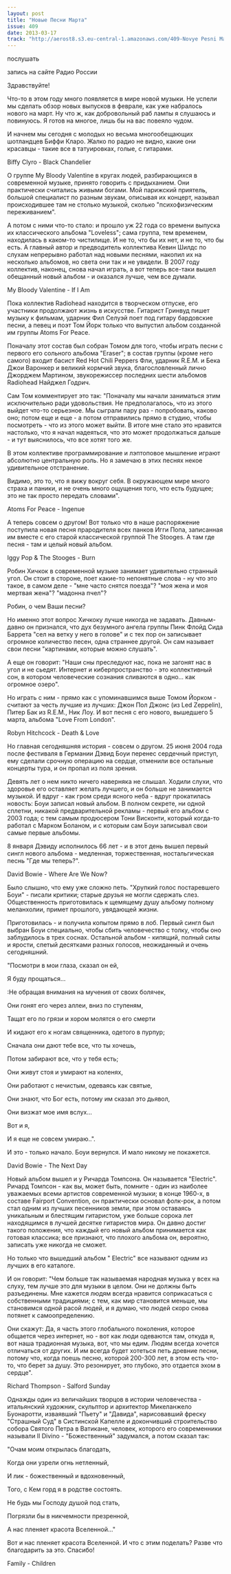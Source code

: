 ```yaml
---
layout: post
title: "Новые Песни Марта"
issue: 409
date: 2013-03-17
track: "http://aerost8.s3.eu-central-1.amazonaws.com/409-Novye Pesni Marta.mp3"
---
```


послушать

запись на сайте Радио России

Здравствуйте!

Что-то в этом году много появляется в мире новой музыки. Не успели мы сделать обзор новых выпусков в феврале, как уже набралось нового на март. Ну что ж, как добровольный раб лампы я слушаюсь и повинуюсь. Я готов на многое, лишь бы на вас повеяло чудом.

И начнем мы сегодня с молодых но весьма многообещающих шотландцев Биффи Кларо. Жалко по радио не видно, какие они красавцы - такие все в татуировках, голые, с гитарами.

Biffy Clyro - Black Chandelier

О группе My Bloody Valentine в кругах людей, разбирающихся в современной музыке, принято говорить с придыханием. Они практически считались живыми богами. Мой парижский приятель, большой специалист по разным звукам, описывая их концерт, называл происходившее там не столько музыкой, сколько "психофизическим переживанием".

А потом с ними что-то стало: и прошло уж 22 года со времени выпуска их классического альбома "Loveless"; сама группа, тем временем, находилась в каком-то чистилище. И не то, что бы их нет, и не то, что бы есть. А главный автор и предводитель коллектива Кевин Шилдс по слухам непрерывно работал над новыми песнями, накопил их на несколько альбомов, но света они так и не увидели. В 2007 году коллектив, наконец, снова начал играть, а вот теперь все-таки вышел обещанный новый альбом - и оказался лучше, чем все думали.

My Bloody Valentine - If I Am

Пока коллектив Radiohead находится в творческом отпуске, его участники продолжают жизнь в искусстве. Гитарист Гринвуд пишет музыку к фильмам, ударник Фил Селуэй поет под гитару бардовские песни, а певец и поэт Том Йорк только что выпустил альбом созданной им группы Atoms For Peace.

Поначалу этот состав был собран Томом для того, чтобы играть песни с первого его сольного альбома "Eraser"; в состав группы (кроме него самого) входит басист Red Hot Chili Peppers Фли, ударник R.E.M. и Бека Джои Варонкер и великий кормчий звука, благословленный лично Джорджем Мартином, звукорежиссер последних шести альбомов Radiohead Найджел Годрич.

Сам Том комментирует это так: "Поначалу мы начали заниматься этим исключительно ради удовольствия. Не предполагалось, что из этого выйдет что-то серьезное. Мы сыграли пару раз - попробовать, каково оно; потом еще и еще - а потом отправились прямо в студию, чтобы посмотреть - что из этого может выйти. В итоге мне стало это нравится настолько, что я начал надеяться, что это может продолжаться дальше - и тут выяснилось, что все хотят того же.

В этом коллективе программирование и лэптоповое мышление играют абсолютно центральную роль. Но я замечаю в этих песнях некое удивительное отстранение.

Видимо, это то, что я вижу вокруг себя. В окружающем мире много страха и паники, и не очень много ощущения того, что есть будущее; это не так просто передать словами".

Atoms For Peace - Ingenue

А теперь совсем о другом! Вот только что в наше распоряжение поступила новая песня прародителя всех панков Игги Попа, записанная им вместе с его старой классической группой The Stooges. А там где песня - там и целый новый альбом.

Iggy Pop & The Stooges - Burn

Робин Хичкок в современной музыке занимает удивительно странный угол. Он стоит в стороне, поет какие-то непонятные слова - ну что это такое, в самом деле - "мне часто снятся поезда"? "моя жена и моя мертвая жена"? "мадонна пчел"?

Робин, о чем Ваши песни?

Но именно этот вопрос Хичкоку лучше никогда не задавать. Давным-давно он признался, что дух безумного ангела группы Пинк Флойд Сида Баррета "сел на ветку у него в голове" и с тех пор он записывает огромное количество песен, одна страннее другой. Он сам называет свои песни "картинами, которые можно слушать".

А еще он говорит: "Наши сны преследуют нас, пока не загонят нас в угол и не сьедят. Интернет и киберпространство - это коллективный сон, в котором человеческие сознания сливаются в одно... как огромное озеро".

Но играть с ним - прямо как с упоминавшимся выше Томом Йорком - считают за честь лучшие из лучших: Джон Пол Джонс (из Led Zeppelin), Питер Бак из R.E.M., Ник Лоу. И вот песня с его нового, вышедшего 5 марта, альбома "Love From London".

Robyn Hitchcock - Death & Love

Но главная сегодняшняя история - совсем о другом. 25 июня 2004 года после фестиваля в Германии Дэвид Боуи перенес сердечный приступ, ему сделали срочную операцию на сердце, отменили все остальные концерты тура, и он пропал из поля зрения.

Девять лет о нем никто ничего наверняка не слышал. Ходили слухи, что здоровье его оставляет желать лучшего, и он больше не занимается музыкой. И вдруг - как гром среди ясного неба - вдруг прокатилась новость: Боуи записал новый альбом. В полном секрете, ни одной сплетни, никакой предварительной рекламы - первый его альбом с 2003 года; с тем самым продюсером Тони Висконти, который когда-то работал с Марком Боланом, и с которым сам Боуи записывал свои самые первые альбомы.

8 января Дэвиду исполнилось 66 лет - и в этот день вышел первый сингл нового альбома - медленная, торжественная, ностальгическая песнь "Где мы теперь?".

David Bowie - Where Are We Now?

Было слышно, что ему уже сложно петь. "Хрупкий голос постаревшего Боуи" - писали критики; старые друзья не могли сдержать слез. Общественность приготовилась к щемящему душу альбому полному меланхолии, примет прошлого, увядающей жизни.

Приготовилась - и получила копытом прямо в лоб. Первый сингл был выбран Боуи специально, чтобы сбить человечество с толку, чтобы оно заблудилось в трех соснах. Остальной альбом - кипящий, полный силы и ярости, спетый десятками разных голосов, неожиданный и очень сегодняшний.

"Посмотри в мои глаза, сказал он ей,

Я буду прощаться...

:Не обращая внимания на мучения от своих болячек,

Они гонят его через аллеи, вниз по ступеням,

Тащат его по грязи и хором молятся о его смерти

И кидают его к ногам священника, одетого в пурпур;

Сначала они дают тебе все, что ты хочешь,

Потом забирают все, что у тебя есть;

Они живут стоя и умирают на коленях,

Они работают с нечистым, одеваясь как святые,

Они знают, что Бог есть, потому им сказал это дьявол,

Они визжат мое имя вслух...

Вот и я,

И я еще не совсем умираю..".

И это - только начало. Боуи вернулся. И мало никому не покажется.

David Bowie - The Next Day

Новый альбом вышел и у Ричарда Томпсона. Он называется "Electric". Ричард Томпсон - как вы, может быть, помните - один из наиболее уважаемых всеми артистов современной музыки; в конце 1960-х, в составе Fairport Convention, он практически основал фолк-рок, а потом стал одним из лучших песенников земли, при этом оставаясь уникальным и блестящим гитаристом, уже больше сорока лет находящимся в лучшей десятке гитаристов мира. Он давно достиг такого положения, что каждый его новый альбом принимается как готовая классика; все признают, что плохого альбома он, вероятно, записать уже никогда не сможет.

Но только что вышедший альбом " Electric" все называют одним из лучших в его каталоге.

И он говорит: "Чем больше так называемая народная музыка у всех на слуху, тем лучше это для музыки в целом. Они не должны быть разъединены. Мне кажется людям всегда нравится соприкасаться с собственными традициями; с тем, как мир становится меньше, мы становимся одной расой людей, и я думаю, что людей скоро снова потянет к самоопределению.

Они скажут: Да, я часть этого глобального поколения, которое общается через интернет, но - вот как люди одеваются там, откуда я, вот наша традионная музыка, вот, что мы едим. Людям всегда хочется отличаться от других. И им всегда будет хотеться петь древние песни, потому что, когда поешь песню, которой 200-300 лет, в этом есть что-то, что берет за душу. Это резонирует, это глубоко, это отдается эхом в сердце".

Richard Thompson - Salford Sunday

Однажды один из величайших творцов в истории человечества - итальянский художник, скульптор и архитектор Микеланжело Буонаротти, изваявший "Пьету" и "Давида", нарисовавший фреску "Страшный Суд" в Систинской Капелле и докончивший строительство собора Святого Петра в Ватикане, человек, которого его современники называли Il Divino - "Божественный" задумался, а потом сказал так:

"Очам моим открылась благодать,

Когда они узрели огнь нетленный,

И лик - божественный и вдохновенный,

Того, с Кем горд я в родстве состоять.

Не будь мы Господу душой под стать,

Погрязли бы в никчемности презренной,

А нас пленяет красота Вселенной..."

Вот и нас пленяет красота Вселенной. И что с этим поделать? Разве что благодарить за это. Спасибо!

Family - Children
